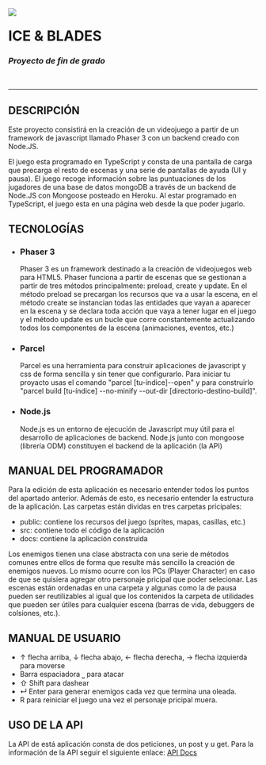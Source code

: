 <img align="left" src="https://i.imgur.com/3Ya2bjq.png">
<h1>ICE & BLADES</h1>
<h3><i>Proyecto de fin de grado</i></h3>
<br>

<hr></hr>

<section id="description">
	<h2>DESCRIPCIÓN</h2>
		<p>
			Este proyecto consistirá en la creación de un videojuego a partir de un framework de
			javascript llamado Phaser 3 con un backend creado con Node.JS.
		</p>
		<p>
			El juego esta programado en TypeScript y consta de una pantalla de carga
			que precarga el resto de escenas y una serie de pantallas de ayuda (UI y pausa).
			El juego recoge información sobre las puntuaciones de los jugadores de una base de
			datos mongoDB a través de un backend de Node.JS con Mongoose posteado en Heroku. Al estar
			programado en TypeScript, el juego esta en una página web desde la que
			poder jugarlo.
		</p>
</section>

<section id="tecnologies">
	<h2>TECNOLOGÍAS</h2>
	<ul>
		<section id="phaser3">
			<li><h3>Phaser 3</h3></li>
				<p>
					Phaser 3 es un framework destinado a la creación de videojuegos web para HTML5. Phaser funciona a partir de escenas que se gestionan a partir de
					tres métodos principalmente: preload, create y update. En el método preload se precargan los recursos que va a usar la escena, en el método create
					se instancian todas las entidades que vayan a aparecer en la escena y se declara toda acción que vaya a tener lugar en el juego y el método update
					es un bucle que corre constantemente actualizando todos los componentes de la escena (animaciones, eventos, etc.)
				</p>
		</section>
		<section id="parcel">
			<li><h3>Parcel</h3></li>
			<p>
				Parcel es una herramienta para construir aplicaciones de javascript y css de forma sencilla y sin tener que configurarlo. Para iniciar tu proyacto
				usas el comando "parcel [tu-índice]--open" y para construirlo "parcel build [tu-índice] --no-minify --out-dir [directorio-destino-build]".
			</p>
		</section>
		<section id="node">
			<li><h3>Node.js</h3></li>
			<p>
				Node.js es un entorno de ejecución de Javascript muy útil para el desarrollo de aplicaciones de backend. Node.js junto con mongoose (librería ODM)
				constituyen el backend de la aplicación (la API)
			</p>
		</section>
	</ul>
</section>
	
<section id="manualProg">
	<h2>MANUAL DEL PROGRAMADOR</h2>
	<p>
		Para la edición de esta aplicación es necesario entender todos los puntos del apartado anterior. Además de esto, es necesario entender la estructura de la
		aplicación. Las carpetas están dividas en tres carpetas pricipales:
			<ul>
				<li>public: contiene los recursos del juego (sprites, mapas, casillas, etc.)</li>
				<li>src: contiene todo el código de la aplicación</li>
				<li>docs: contiene la aplicación construida</li>
			</ul>
				Los enemigos tienen una clase abstracta con una serie de métodos comunes entre ellos de forma que resulte más sencillo la creación de enemigos nuevos.
				Lo mismo ocurre con los PCs (Player Character) en caso de que se quisiera agregar otro personaje pricipal que poder selecionar.
				Las escenas están ordenadas en una carpeta y algunas como la de pausa pueden ser reutilizables al igual que los contenidos la carpeta de utilidades que pueden				ser útiles para cualquier escena (barras de vida, debuggers de colsiones, etc.).
	</p>
</section>
	
<section id="manualUser">
	<h2>MANUAL DE USUARIO</h2>
	<p>
		<ul>
			<li>↑ flecha arriba, ↓ flecha abajo, ← flecha derecha, → flecha izquierda para moverse</li>
			<li>Barra espaciadora ⎵ para atacar</li>
			<li>⇧ Shift para dashear</li>
			<li>↵ Enter para generar enemigos cada vez que termina una oleada.</li>
			<li>R para reiniciar el juego una vez el personaje pricipal muera.</li>
		</ul>
	</p>
</section>
	
<section id="api">
	<h2>USO DE LA API</h2>
	<p>
		La API de está aplicación consta de dos peticiones, un post y u get. Para la información de la API seguir el siguiente enlace:
		<a href="https://documenter.getpostman.com/view/20952107/UzBmM7Lq">API Docs</a>
	</p>
</section>
